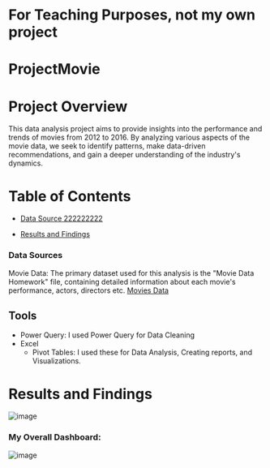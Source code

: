 # For Teaching Purposes, not my own project


# ProjectMovie

# Project Overview

This data analysis project aims to provide insights into the performance and trends of movies from 2012 to 2016. By analyzing various aspects of the movie data, we seek to identify patterns, make data-driven recommendations, and gain a deeper understanding of the industry's dynamics.


# Table of Contents
- [Data Source 222222222](#data-sources)

- [Results and Findings](#results-and-findings)

### Data Sources
Movie Data: The primary dataset used for this analysis is the "Movie Data Homework" file, containing detailed information about each movie's performance, actors, directors etc. [Movies Data](https://github.com/user-attachments/files/20717725/Movies_Data_Dashboard.xlsx)


## Tools
- Power Query: I used Power Query for Data Cleaning
- Excel
  - Pivot Tables: I used these for Data Analysis, Creating reports, and Visualizations.
 













# Results and Findings 

![image](https://github.com/user-attachments/assets/4860093e-6683-4193-b2a2-cc195eeb1de0)



### My Overall Dashboard:

![image](https://github.com/user-attachments/assets/01ebe41d-9391-4855-8ca7-a0cee0e9a51a)

